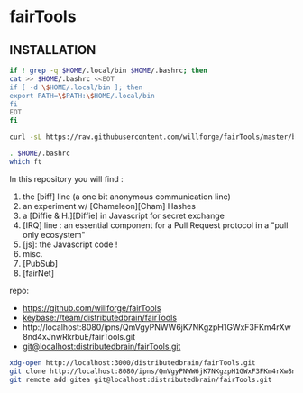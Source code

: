 # fairTools


## INSTALLATION

```sh
if ! grep -q $HOME/.local/bin $HOME/.bashrc; then
cat >> $HOME/.bashrc <<EOT
if [ -d \$HOME/.local/bin ]; then
export PATH=\$PATH:\$HOME/.local/bin
fi 
EOT
fi

curl -sL https://raw.githubusercontent.com/willforge/fairTools/master/bin/ft-init.sh | /bin/sh - 

. $HOME/.bashrc
which ft

```

In this repository you will find :

1. the [biff] line (a one bit anonymous communication line)
2. an experiment w/ [Chameleon][Cham] Hashes
3. a [Diffie & H.][Diffie] in Javascript for secret exchange
4. [IRQ] line : an essential component for a Pull Request protocol in a "pull only ecosystem"
5. [js]: the Javascript code !
6. misc.
7. [PubSub]
8. [fairNet]


repo: 
 - https://github.com/willforge/fairTools
 - [keybase://team/distributedbrain/fairTools][1]
 - http://localhost:8080/ipns/QmVgyPNWW6jK7NKgzpH1GWxF3FKm4rXw8nd4xJnwRkrbuE/fairTools.git
 - [git@localhost:distributedbrain/fairTools.git][2]




[1]: https://keybase.io/team/distributedbrain/git/fairTools
[2]: http://gitea.localhost:3000/distributedbrain/fairTools


```sh
xdg-open http://localhost:3000/distributedbrain/fairTools.git
git clone http://localhost:8080/ipns/QmVgyPNWW6jK7NKgzpH1GWxF3FKm4rXw8nd4xJnwRkrbuE/fairTools.git
git remote add gitea git@localhost:distributedbrain/fairTools.git
```
